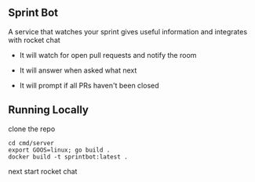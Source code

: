 ## Sprint Bot

A service that watches your sprint gives useful information and integrates with rocket chat


- It will watch for open pull requests and notify the room

- It will answer when asked what next

- It will prompt if all PRs haven't been closed

## Running Locally

clone the repo

```
cd cmd/server
export GOOS=linux; go build .
docker build -t sprintbot:latest .

```

next start rocket chat

